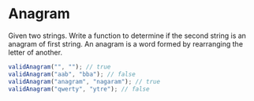 # Anagram

Given two strings. Write a function to determine if the second string is an anagram of first string. An anagram is a word formed by rearranging the letter of another.

```javascript
validAnagram("", ""); // true
validAnagram("aab", "bba"); // false
validAnagram("anagram", "nagaram"); // true
validAnagram("qwerty", "ytre"); // false
```
